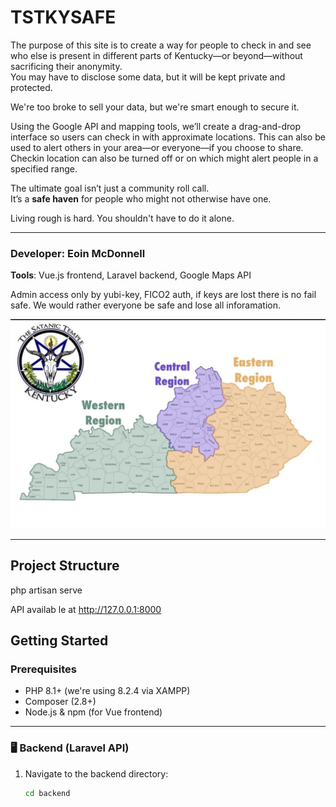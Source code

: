# TSTKYSAFE

The purpose of this site is to create a way for people to check in and see who else is present in different parts of Kentucky—or beyond—without sacrificing their anonymity.  
You may have to disclose some data, but it will be kept private and protected.

We're too broke to sell your data, but we're smart enough to secure it.

Using the Google API and mapping tools, we’ll create a drag-and-drop interface so users can check in with approximate locations. This can also be used to alert others in your area—or everyone—if you choose to share. Checkin location can also be turned off or on which might alert people in a specified range. 

The ultimate goal isn’t just a community roll call.  
It’s a **safe haven** for people who might not otherwise have one.  

Living rough is hard. You shouldn't have to do it alone.

---

### Developer: Eoin McDonnell  
**Tools**: Vue.js frontend, Laravel backend, Google Maps API

Admin access only by yubi-key, FICO2 auth, if keys are lost there is no fail safe. We would rather everyone be safe and lose all inforamation. 

![Map Preview](assets/map.jpg)


---

## Project Structure

php artisan serve

API availab le at http://127.0.0.1:8000


## Getting Started

### Prerequisites
- PHP 8.1+ (we're using 8.2.4 via XAMPP)
- Composer (2.8+)
- Node.js & npm (for Vue frontend)

---

### 🖥 Backend (Laravel API)

1. Navigate to the backend directory:
   ```bash
   cd backend
